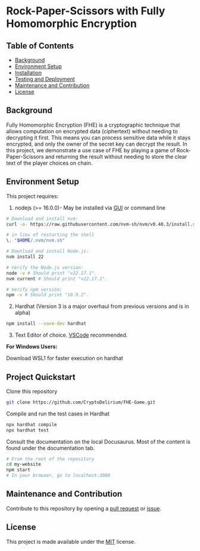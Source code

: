 # Rock-Paper-Scissors with Fully Homomorphic Encryption 

## Table of Contents
- [Background](#background)
- [Environment Setup](#environment-setup)
- [Installation](#installation)
- [Testing and Deployment](#testing-and-deployment)
- [Maintenance and Contribution](#maintenance-and-contribution)
- [License](#license)

## Background
Fully Homomorphic Encryption (FHE) is a cryptographic technique that allows computation on encrypted data (ciphertext) without needing to decrypting it first. This means you can process sensitive data while it stays encrypted, and only the owner of the secret key can decrypt the result. In this project, we demonstrate a use case of FHE by playing a game of Rock-Paper-Scissors and returning the result without needing to store the clear text of the player choices on chain.

## Environment Setup
This project requires:
1. nodejs (>= 16.0.0)- May be installed via [GUI](https://nodejs.org/en/download) or command line
```bash
# Download and install nvm:
curl -o- https://raw.githubusercontent.com/nvm-sh/nvm/v0.40.3/install.sh | bash

# in lieu of restarting the shell
\. "$HOME/.nvm/nvm.sh"

# Download and install Node.js:
nvm install 22

# Verify the Node.js version:
node -v # Should print "v22.17.1".
nvm current # Should print "v22.17.1".

# Verify npm version:
npm -v # Should print "10.9.2".
```

2. Hardhat (Version 3 is a major overhaul from previous versions and is in alpha)
```bash
npm install --save-dev hardhat
```

3. Text Editor of choice. [VSCode](https://code.visualstudio.com/download) recommended.

**For Windows Users:**

Download WSL1 for faster execution on hardhat

## Project Quickstart

Clone this repository
```bash
git clone https://github.com/CryptoDelirium/FHE-Game.git
```

Compile and run the test cases in Hardhat
```bash
npx hardhat compile
npx hardhat test
```

Consult the documentation on the local Docusaurus. Most of the content is found under the documentation tab.
```bash
# From the root of the repository
cd my-website
npm start
# In your browser, go to localhost:3000
```

## Maintenance and Contribution
Contribute to this repository by opening a [pull request]() or [issue]().

## License
This project is made available under the [MIT](https://github.com/CryptoDelirium/FHE-Game/blob/main/LICENSE) license.